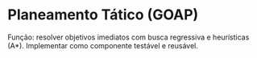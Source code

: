 # Planeamento Tático (GOAP)

Função: resolver objetivos imediatos com busca regressiva e heurísticas (A*). Implementar como componente testável e reusável.
